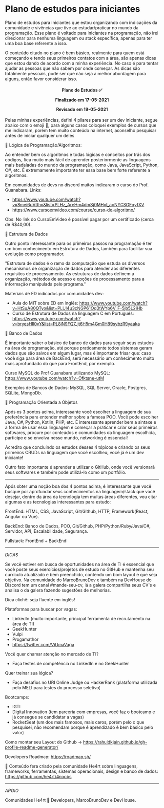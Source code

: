 # Plano de estudos para iniciantes

Plano de estudos para iniciantes que estou organizando com indicações da comunidade e vivências que tive ao estudar/praticar no mundo da programação.
Esse plano é voltado para iniciantes na programação, não irei direcionar para nenhuma linguagem ou stack específica, apenas para ter uma boa base referente a isso.

O conteúdo citado no plano é bem básico, realmente para quem está começando e tendo seus primeiros contatos com a área, são apenas dicas que estou dando de acordo com a minha experiência. No caso é para tentar ajudar as pessoas que não sabem por onde começar. As dicas são totalmente pessoais, pode ser que não seja a melhor abordagem para alguns, então favor considerar isso.

<h4 align="center"> 

 Plano de Estudos ✅ 


  Finalizado em 17-05-2021 

  Revisado em 19-05-2021
</h4>

Pelas minhas experiências, defini 4 pilares para ser um dev iniciante, segue abaixo com o emoji 🚩, para alguns casos coloquei exemplos de cursos que me indicaram, porém tem muito conteúdo na internet, aconselho pesquisar antes de iniciar qualquer um deles.

🚩 Lógica de Programação/Algoritmos:

Ao entender bem os algoritmos e todas lógicas e conceitos por trás dos códigos, fica muito mais fácil de aprender posteriormente as linguagens mais badaladas do mundo da programação, como Java, JavaScript, Python, C#, etc. É extremamente importante ter essa base bem forte referente a algoritmos.


Em comunidades de devs no discord muitos indicaram o curso do Prof. Guanabara.
Links: 
- https://www.youtube.com/watch?v=8mei6uVttho&list=PLHz_AreHm4dmSj0MHol_aoNYCSGFqvfXV 
- https://www.cursoemvideo.com/course/curso-de-algoritmo/

Obs: No link do CursoEmVideo é possível pagar por um certificado (cerca de R$40,00).



🚩 Estrutura de Dados

Outro ponto interessante para os primeiros passos na programação é ter um bom conhecimento em Estrutura de Dados, também para facilitar sua evolução como programador.

"Estrutura de dados é o ramo da computação que estuda os diversos mecanismos de organização de dados para atender aos diferentes requisitos de processamento. As estruturas de dados definem a organização, métodos de acesso e opções de processamento para a informação manipulada pelo programa." 

Materiais de ED indicados por comunidades dev:
- Aula do MIT sobre ED em Inglês: https://www.youtube.com/watch?v=HtSuA80QTyo&list=PLUl4u3cNGP61Oq3tWYp6V_F-5jb5L2iHb
- Curso de Estrutura de Dados na linguagem C em Português: https://www.youtube.com/watch?v=bryesHll0vY&list=PL8iN9FQ7_jt6H5m4Gm0H89sybzR9yaaka


🚩 Banco de Dados

É importante saber o básico de banco de dados para seguir seus estudos na área de programação, até porque praticamente todos sistemas geram dados que são salvos em algum lugar, mas é importante frisar que: caso você siga para área de BackEnd, será necessário um conhecimento muito mais aprofundado do que para FrontEnd, por exemplo.

Curso MySQL do Prof Guanabara utilizando MySQL: https://www.youtube.com/watch?v=Ofktsne-utM

Exemplos de Bancos de Dados: MySQL, SQL Server, Oracle, Postgres, SQLite, MongoDb.

🚩 Programação Orientada a Objetos

Após os 3 pontos acima, interessante você escolher a linguagem de sua preferência para entender melhor sobre a famosa POO. Você pode escolher Java, C#, Python, Kotlin, PHP, etc. É interessante aprender bem a sintaxe e a forma de usar essa linguagem e começar a praticar e criar seus primeiros softwares, procure por conteúdos e comunidades da linguagem escolhida, participe e se envolva nesse mundo, networking é essencial!

Acredito que concluindo os estudos desses 4 tópicos e criando os seus primeiros CRUDs na linguagem que você escolheu, você já é um dev iniciante!

Outro fato importante é aprender a utilizar o GitHub, onde você versionará seus softwares e também pode utilizá-lo como um portfólio.


---

Após obter uma noção boa dos 4 pontos acima, é interessante que você busque por aprofundar seus conhecimentos na linguagem/stack que você desejar, dentro da área da tecnologia tem muitas áreas diferentes, vou citar algumas e as tecnologias interessantes para estudo:

FrontEnd: HTML, CSS, JavaScript, Git/Github, HTTP, Framework(React, Angular ou Vue).

BackEnd: Banco de Dados, POO, Git/Github, PHP/Python/Ruby/Java/C#, Servidor, API, Escalabilidade, Segurança.

Fullstack: FrontEnd + BackEnd

---

_DICAS_

Se você estiver em busca de oportunidades na área de TI é essencial que você poste seus exercícios/projetos de estudo no GitHub e mantenha seu currículo atualizado e bem preenchido, contendo um bom layout e que seja objetivo. Na comunidade do MarcoBrunoDev e também na DevHouse do Discord tem um canal #mande-seu-cv, lá a galera compartilha seus CV's e analisa o da galera fazendo sugestões de melhorias.

Dica clichê: seja fluente em inglês!

Plataformas para buscar por vagas:
- LinkedIn (muito importante, principal ferramenta de recrutamento na área de TI)
- GeekHunter
- Vulpi
- Progamathor
- https://twitter.com/ViUmaVaga

Você quer chamar atenção no mercado de TI?
- Faça testes de competência no LinkedIn e no GeekHunter

Quer treinar sua lógica?
- Faça desafios no URI Online Judge ou HackerRank (plataforma utilizada pelo MELI para testes do processo seletivo)

Bootcamps:
- IGTI
- Digital Innovation (tem parceria com empresas, você faz o bootcamp e já consegue se candidatar a vagas)
- RocketSeat (um dos mais famosos, mais caros, porém pelo o que pesquisei, não recomendam porque é aprendizado é bem básico pelo valor)

Como montar seu Layout do Github -> https://rahuldkjain.github.io/gh-profile-readme-generator/

Devolopers Roadmap: https://roadmap.sh/

💜 Conteúdo fera criado pela comunidade He4rt sobre linguagens, frameworks, ferramentas, sistemas operacionais, design e banco de dados: https://github.com/he4rt/4noobs

---
_APOIO_

Comunidades He4rt 💜 Developers, MarcoBrunoDev e DevHouse.



